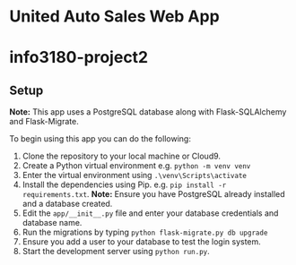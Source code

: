 # United Auto Sales Web App

# info3180-project2

## Setup

**Note:** This app uses a PostgreSQL database along with Flask-SQLAlchemy and Flask-Migrate.

To begin using this app you can do the following:

1. Clone the repository to your local machine or Cloud9.
2. Create a Python virtual environment e.g. `python -m venv venv`
3. Enter the virtual environment using `.\venv\Scripts\activate`
4. Install the dependencies using Pip. e.g. `pip install -r requirements.txt`. __Note:__ Ensure you have PostgreSQL already installed and a database created.
5. Edit the `app/__init__.py` file and enter your database credentials and database name.
6. Run the migrations by typing `python flask-migrate.py db upgrade`
7. Ensure you add a user to your database to test the login system.
8. Start the development server using `python run.py`.